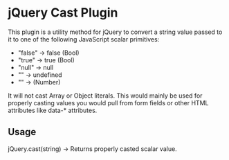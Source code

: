# jQuery Cast Plugin

This plugin is a utility method for jQuery to convert a string value passed to it to one of the following JavaScript scalar primitives:

* "false" -> false (Bool)
* "true" -> true (Bool)
* "null" -> null
* "" -> undefined
* "<number>" -> <number> (Number)

It will not cast Array or Object literals. This would mainly be used for properly casting values you would pull from form fields or other HTML attributes like data-* attributes.

## Usage

jQuery.cast(string) -> Returns properly casted scalar value.